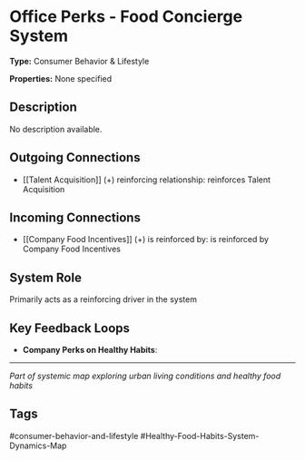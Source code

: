 # Office Perks - Food Concierge System

**Type:** Consumer Behavior & Lifestyle

**Properties:** None specified

## Description
No description available.

## Outgoing Connections
- [[Talent Acquisition]] (+) reinforcing relationship: reinforces Talent Acquisition

## Incoming Connections
- [[Company Food Incentives]] (+) is reinforced by: is reinforced by Company Food Incentives

## System Role
Primarily acts as a reinforcing driver in the system

## Key Feedback Loops
- **Company Perks on  Healthy Habits**: 

---
*Part of systemic map exploring urban living conditions and healthy food habits*

## Tags
#consumer-behavior-and-lifestyle #Healthy-Food-Habits-System-Dynamics-Map

